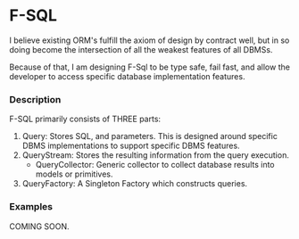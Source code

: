 # F-SQL
I believe existing ORM's fulfill the axiom of design by contract well, but in so doing become the intersection of all the weakest features of all DBMSs.

Because of that, I am designing F-Sql to be type safe, fail fast, and allow the developer to access specific database implementation features.

### Description
F-SQL primarily consists of THREE parts:
1. Query: Stores SQL, and parameters. This is designed around specific DBMS implementations to support specific DBMS features.
2. QueryStream: Stores the resulting information from the query execution.
   - QueryCollector: Generic collector to collect database results into models or primitives.
3. QueryFactory: A Singleton Factory which constructs queries.

### Examples
COMING SOON.